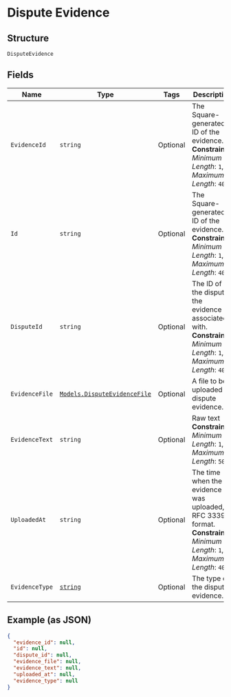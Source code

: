 
# Dispute Evidence

## Structure

`DisputeEvidence`

## Fields

| Name | Type | Tags | Description |
|  --- | --- | --- | --- |
| `EvidenceId` | `string` | Optional | The Square-generated ID of the evidence.<br>**Constraints**: *Minimum Length*: `1`, *Maximum Length*: `40` |
| `Id` | `string` | Optional | The Square-generated ID of the evidence.<br>**Constraints**: *Minimum Length*: `1`, *Maximum Length*: `40` |
| `DisputeId` | `string` | Optional | The ID of the dispute the evidence is associated with.<br>**Constraints**: *Minimum Length*: `1`, *Maximum Length*: `40` |
| `EvidenceFile` | [`Models.DisputeEvidenceFile`](../../doc/models/dispute-evidence-file.md) | Optional | A file to be uploaded as dispute evidence. |
| `EvidenceText` | `string` | Optional | Raw text<br>**Constraints**: *Minimum Length*: `1`, *Maximum Length*: `500` |
| `UploadedAt` | `string` | Optional | The time when the evidence was uploaded, in RFC 3339 format.<br>**Constraints**: *Minimum Length*: `1`, *Maximum Length*: `40` |
| `EvidenceType` | [`string`](../../doc/models/dispute-evidence-type.md) | Optional | The type of the dispute evidence. |

## Example (as JSON)

```json
{
  "evidence_id": null,
  "id": null,
  "dispute_id": null,
  "evidence_file": null,
  "evidence_text": null,
  "uploaded_at": null,
  "evidence_type": null
}
```

